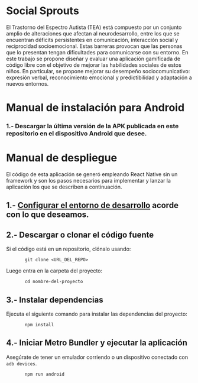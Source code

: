 # Social Sprouts

El Trastorno del Espectro Autista (TEA) está compuesto por un conjunto amplio de alteraciones que afectan al neurodesarrollo, entre los que se encuentran déficits persistentes en comunicación, interacción social y reciprocidad socioemocional. Estas barreras provocan que las personas que lo presentan tengan dificultades para comunicarse con su entorno. En este trabajo se propone diseñar y evaluar una aplicación gamificada de código libre con el objetivo de mejorar las habilidades sociales de estos niños. En particular, se propone mejorar su desempeño sociocomunicativo: expresión verbal, reconocimiento emocional y predictibilidad y adaptación a nuevos entornos.

# Manual de instalación para Android

### 1.- Descargar la última versión de la APK publicada en este repositorio en el dispositivo Android que desee.

# Manual de despliegue

El código de esta aplicación se generó empleando React Native sin un framework y son los pasos necesarios para implementar y lanzar la aplicación los que se describen a continuación. 

## 1.- [Configurar el entorno de desarrollo](https://reactnative.dev/docs/set-up-your-environment?platform=android&os=windows) acorde con lo que deseamos.

## 2.- Descargar o clonar el código fuente
Si el código está en un repositorio, clónalo usando:  
```
       git clone <URL_DEL_REPO>
```

Luego entra en la carpeta del proyecto:  
```
       cd nombre-del-proyecto
```
       
## 3.- Instalar dependencias  
Ejecuta el siguiente comando para instalar las dependencias del proyecto:  
```
       npm install
```

## 4.- Iniciar Metro Bundler y ejecutar la aplicación
Asegúrate de tener un emulador corriendo o un dispositivo conectado con `adb devices`.

```
       npm run android
```
